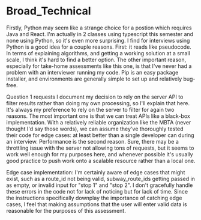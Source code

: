 # Broad_Technical

Firstly, Python may seem like a strange choice for a postion which requires Java and React. I'm actually in 2 classes using typescript this semester and none using Python, so it's even more surprising. I find for interviews using Python is a good idea for a couple reasons. First: it reads like pseudocode. In terms of explaining algorithms, and getting a working solution at a small scale, I think it's hard to find a better option. The other important reason, especially for take-home assessments like this one, is that I've never had a problem with an interviewer running my code. Pip is an easy package installer, and environments are generally simple to set up and relatively bug-free.

Question 1 requests I document my decision to rely on the server API to filter results rather than doing my own processing, so I'll explain that here. It's always my preference to rely on the server to filter for again two reasons. The most important one is that we can treat APIs like a black-box implementation. With a relatively reliable organization like the MBTA (never thought I'd say those words), we can assume they've thoroughly tested their code for edge cases: at least better than a single developer can during an interview. Performance is the second reason. Sure, there may be a throttling issue with the server not allowing tons of requests, but it seems to work well enough for my purposes here, and whenever possible it's usually good practice to push work onto a scalable resource rather than a local one.

Edge case implementation:
I'm certainly aware of edge cases that might exist, such as a route_id not being valid, subway_route_ids getting passed in as empty, or invalid input for "stop 1" and "stop 2". I don't gracefully handle these errors in the code not for lack of noticing but for lack of time. Since the instructions specifically downplay the importance of catching edge cases, I feel that making assumptions that the user will enter valid data is reasonable for the purposes of this assessment.

